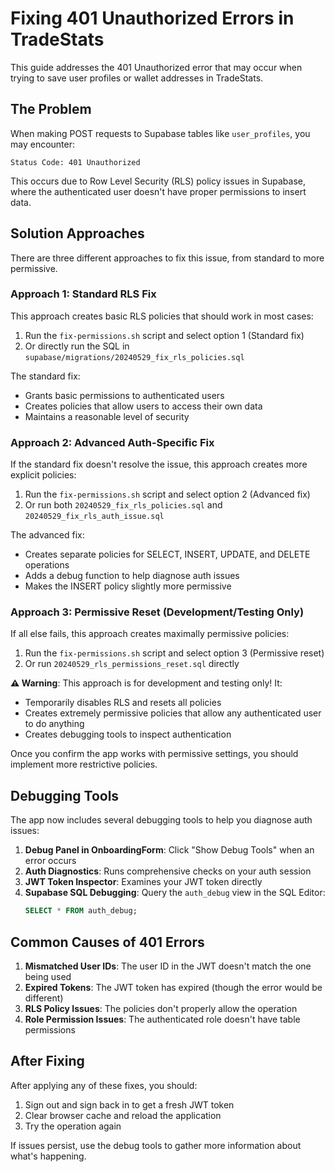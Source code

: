 # Fixing 401 Unauthorized Errors in TradeStats

This guide addresses the 401 Unauthorized error that may occur when trying to save user profiles or wallet addresses in TradeStats.

## The Problem

When making POST requests to Supabase tables like `user_profiles`, you may encounter:

```
Status Code: 401 Unauthorized
```

This occurs due to Row Level Security (RLS) policy issues in Supabase, where the authenticated user doesn't have proper permissions to insert data.

## Solution Approaches

There are three different approaches to fix this issue, from standard to more permissive.

### Approach 1: Standard RLS Fix

This approach creates basic RLS policies that should work in most cases:

1. Run the `fix-permissions.sh` script and select option 1 (Standard fix)
2. Or directly run the SQL in `supabase/migrations/20240529_fix_rls_policies.sql`

The standard fix:
- Grants basic permissions to authenticated users
- Creates policies that allow users to access their own data
- Maintains a reasonable level of security

### Approach 2: Advanced Auth-Specific Fix

If the standard fix doesn't resolve the issue, this approach creates more explicit policies:

1. Run the `fix-permissions.sh` script and select option 2 (Advanced fix)
2. Or run both `20240529_fix_rls_policies.sql` and `20240529_fix_rls_auth_issue.sql`

The advanced fix:
- Creates separate policies for SELECT, INSERT, UPDATE, and DELETE operations
- Adds a debug function to help diagnose auth issues
- Makes the INSERT policy slightly more permissive

### Approach 3: Permissive Reset (Development/Testing Only)

If all else fails, this approach creates maximally permissive policies:

1. Run the `fix-permissions.sh` script and select option 3 (Permissive reset)
2. Or run `20240529_rls_permissions_reset.sql` directly

**⚠️ Warning**: This approach is for development and testing only! It:
- Temporarily disables RLS and resets all policies
- Creates extremely permissive policies that allow any authenticated user to do anything
- Creates debugging tools to inspect authentication

Once you confirm the app works with permissive settings, you should implement more restrictive policies.

## Debugging Tools

The app now includes several debugging tools to help you diagnose auth issues:

1. **Debug Panel in OnboardingForm**: Click "Show Debug Tools" when an error occurs
2. **Auth Diagnostics**: Runs comprehensive checks on your auth session
3. **JWT Token Inspector**: Examines your JWT token directly
4. **Supabase SQL Debugging**: Query the `auth_debug` view in the SQL Editor:
   ```sql
   SELECT * FROM auth_debug;
   ```

## Common Causes of 401 Errors

1. **Mismatched User IDs**: The user ID in the JWT doesn't match the one being used
2. **Expired Tokens**: The JWT token has expired (though the error would be different)
3. **RLS Policy Issues**: The policies don't properly allow the operation
4. **Role Permission Issues**: The authenticated role doesn't have table permissions

## After Fixing

After applying any of these fixes, you should:

1. Sign out and sign back in to get a fresh JWT token
2. Clear browser cache and reload the application
3. Try the operation again

If issues persist, use the debug tools to gather more information about what's happening. 